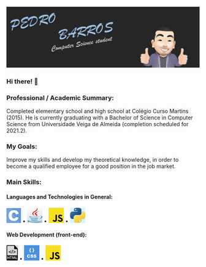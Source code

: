 ![capa](img/Capa.png)

### Hi there! 👋

### Professional / Academic Summary:
Completed elementary school and high school at Colégio Curso Martins (2015). He is currently graduating with a Bachelor of Science in Computer Science from Universidade Veiga de Almeida (completion scheduled for 2021.2).

### My Goals:
Improve my skills and develop my theoretical knowledge, in order to become a qualified employee for a good position in the job market.

### Main Skills:
#### Languages ​​and Technologies in General:
![Linguagem C](img/Logo_Linguagem_C.png) • ![Linguagem Java](img/Logo2_Linguagem_Java.png) • ![Linguagem JavaScript](img/Logo_Linguagem_Java_Script.png) • ![Linguagem Python](img/Logo_Linguagem_Python.png)
#### Web Development (front-end):
![Linguagem HTML](img/Logo_Linguagem_HTML.png) • ![Linguagem CSS](img/Logo_Linguagem_CSS.png) • ![Linguagem JavaScript](img/Logo_Linguagem_Java_Script.png)


<!--
**PedroKBarros/PedroKBarros** is a ✨ _special_ ✨ repository because its `README.md` (this file) appears on your GitHub profile.

Here are some ideas to get you started:

- 🔭 I’m currently working on ...
- 🌱 I’m currently learning ...
- 👯 I’m looking to collaborate on ...
- 🤔 I’m looking for help with ...
- 💬 Ask me about ...
- 📫 How to reach me: ...
- 😄 Pronouns: ...
- ⚡ Fun fact: ...
-->
